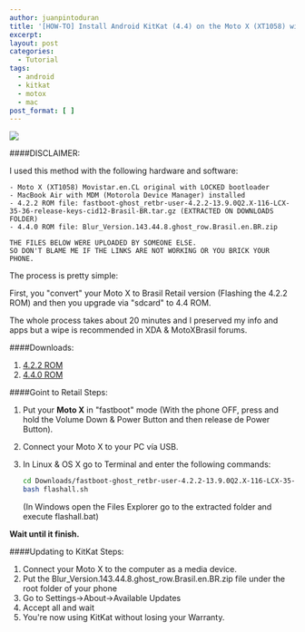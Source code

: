 ```yaml
---
author: juanpintoduran
title: '[HOW-TO] Install Android KitKat (4.4) on the Moto X (XT1058) with locked bootloader'
excerpt:
layout: post
categories:
  - Tutorial
tags:
  - android
  - kitkat
  - motox
  - mac
post_format: [ ]
---
```

[![][1]][1]

####DISCLAIMER:

I used this method with the following hardware and software:

~~~
- Moto X (XT1058) Movistar.en.CL original with LOCKED bootloader
- MacBook Air with MDM (Motorola Device Manager) installed
- 4.2.2 ROM file: fastboot-ghost_retbr-user-4.2.2-13.9.0Q2.X-116-LCX-35-36-release-keys-cid12-Brasil-BR.tar.gz (EXTRACTED ON DOWNLOADS FOLDER)
- 4.4.0 ROM file: Blur_Version.143.44.8.ghost_row.Brasil.en.BR.zip

THE FILES BELOW WERE UPLOADED BY SOMEONE ELSE.
SO DON'T BLAME ME IF THE LINKS ARE NOT WORKING OR YOU BRICK YOUR PHONE.
~~~

The process is pretty simple:

First, you "convert" your Moto X to Brasil Retail version (Flashing the 4.2.2 ROM) and then you upgrade via "sdcard" to 4.4 ROM.

The whole process takes about 20 minutes and I preserved my info and apps but a wipe is recommended in XDA & MotoXBrasil forums.

####Downloads:

1. [4.2.2 ROM][3]
2. [4.4.0 ROM][2]

####Goint to Retail Steps:

1. Put your **Moto X** in "fastboot" mode (With the phone OFF, press and hold the Volume Down & Power Button and then release de Power Button).
2. Connect your Moto X to your PC vía USB.
3. In Linux & OS X go to Terminal and enter the following commands:

   ~~~ bash
   cd Downloads/fastboot-ghost_retbr-user-4.2.2-13.9.0Q2.X-116-LCX-35-36-release-keys-cid12-Brasil-BR/
   bash flashall.sh
   ~~~

   (In Windows open the Files Explorer go to the extracted folder and execute flashall.bat)

**Wait until it finish.**

####Updating to KitKat Steps:

1. Connect your Moto X to the computer as a media device.
2. Put the Blur_Version.143.44.8.ghost_row.Brasil.en.BR.zip file under the root folder of your phone
3. Go to Settings->About->Available Updates
4. Accept all and wait
5. You're now using KitKat without losing your Warranty.

 [1]: http://cabargas.com/images/kitkat.png
 [2]: https://docs.google.com/file/d/0By-LEiKdlBMwcXRRY1EtS0F6b2M/edit
 [3]: https://docs.google.com/file/d/0B3jLajZtiO8kclluMXBscGpzanc/edit
